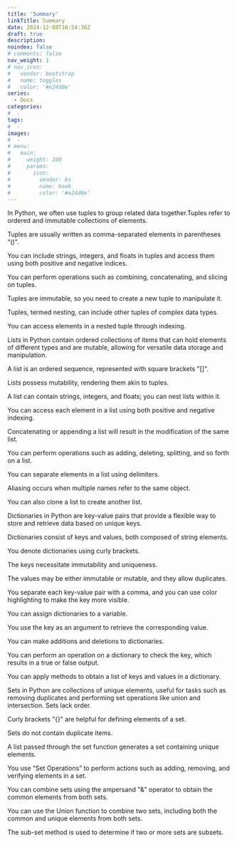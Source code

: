 ```yaml
---
title: 'Summary'
linkTitle: Summary
date: 2024-12-08T16:54:36Z
draft: true
description:
noindex: false
# comments: false
nav_weight: 1
# nav_icon:
#   vendor: bootstrap
#   name: toggles
#   color: '#e24d0e'
series:
  - Docs
categories:
#  -
tags:
#  -
images:
#  -
# menu:
#   main:
#     weight: 100
#     params:
#       icon:
#         vendor: bs
#         name: book
#         color: '#e24d0e'
---
```


In Python, we often use tuples to group related data together.Tuples refer to ordered and immutable collections of elements.

Tuples are usually written as comma-separated elements in parentheses “()".

You can include strings, integers, and floats in tuples and access them using both positive and negative indices.

You can perform operations such as combining, concatenating, and slicing on tuples.

Tuples are immutable, so you need to create a new tuple to manipulate it.

Tuples, termed nesting, can include other tuples of complex data types.

You can access elements in a nested tuple through indexing.

Lists in Python contain ordered collections of items that can hold elements of different types and are mutable, allowing for versatile data storage and manipulation.

A list is an ordered sequence, represented with square brackets "[]".

Lists possess mutability, rendering them akin to tuples.

A list can contain strings, integers, and floats; you can nest lists within it.

You can access each element in a list using both positive and negative indexing.

Concatenating or appending a list will result in the modification of the same list.

You can perform operations such as adding, deleting, splitting, and so forth on a list.

You can separate elements in a list using delimiters.

Aliasing occurs when multiple names refer to the same object.

You can also clone a list to create another list.

Dictionaries in Python are key-value pairs that provide a flexible way to store and retrieve data based on unique keys.

Dictionaries consist of keys and values, both composed of string elements.

You denote dictionaries using curly brackets.

The keys necessitate immutability and uniqueness.

The values may be either immutable or mutable, and they allow duplicates.

You separate each key-value pair with a comma, and you can use color highlighting to make the key more visible.

You can assign dictionaries to a variable.

You use the key as an argument to retrieve the corresponding value.

You can make additions and deletions to dictionaries.

You can perform an operation on a dictionary to check the key, which results in a true or false output.

You can apply methods to obtain a list of keys and values in a dictionary.

Sets in Python are collections of unique elements, useful for tasks such as removing duplicates and performing set operations like union and intersection. Sets lack order.

Curly brackets "{}" are helpful for defining elements of a set.

Sets do not contain duplicate items.

A list passed through the set function generates a set containing unique elements.

You use “Set Operations” to perform actions such as adding, removing, and verifying elements in a set.

You can combine sets using the ampersand "&" operator to obtain the common elements from both sets.

You can use the Union function to combine two sets, including both the common and unique elements from both sets.

The sub-set method is used to determine if two or more sets are subsets.
